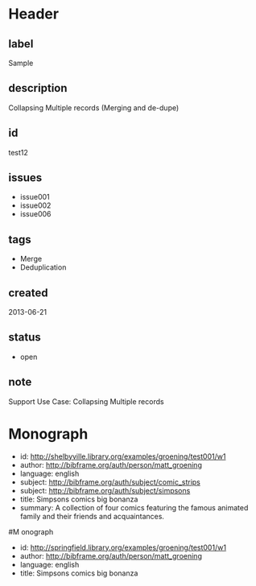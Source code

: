 # Header

## label

Sample

## description

Collapsing Multiple records (Merging and de-dupe)

## id

test12

## issues

* issue001
* issue002
* issue006

## tags 

* Merge
* Deduplication

## created

2013-06-21

## status

* open

## note

Support Use Case: Collapsing Multiple records

# Monograph

* id: http://shelbyville.library.org/examples/groening/test001/w1
* author: http://bibframe.org/auth/person/matt_groening
* language: english
* subject: http://bibframe.org/auth/subject/comic_strips
* subject: http://bibframe.org/auth/subject/simpsons
* title: Simpsons comics big bonanza
* summary: A collection of four comics featuring the famous animated family and their friends and acquaintances.

#M onograph 

* id: http://springfield.library.org/examples/groening/test001/w1
* author: http://bibframe.org/auth/person/matt_groening
* language: english
* title: Simpsons comics big bonanza

